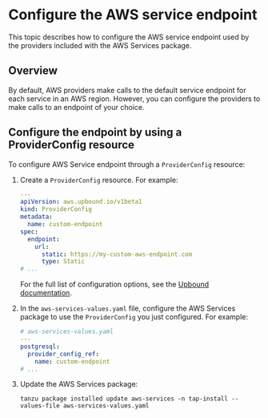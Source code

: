 # Configure the AWS service endpoint

This topic describes how to configure the AWS service endpoint used by the providers included with
the AWS Services package.

## <a id="overview"></a> Overview

By default, AWS providers make calls to the default service endpoint for each service in an AWS region.
However, you can configure the providers to make calls to an endpoint of your choice.

## <a id="create-providerconfig"></a> Configure the endpoint by using a ProviderConfig resource

To configure AWS Service endpoint through a `ProviderConfig` resource:

1. Create a `ProviderConfig` resource. For example:

    ```yaml
    ---
    apiVersion: aws.upbound.io/v1beta1
    kind: ProviderConfig
    metadata:
      name: custom-endpoint
    spec:
      endpoint:
        url:
          static: https://my-custom-aws-endpoint.com
          type: Static
    # ...
    ```

    For the full list of configuration options, see the
    [Upbound documentation](https://marketplace.upbound.io/providers/upbound/provider-family-aws/latest/resources/aws.upbound.io/ProviderConfig/v1beta1).

1. In the `aws-services-values.yaml` file, configure the AWS Services package to use the
   `ProviderConfig` you just configured. For example:

    ```yaml
    # aws-services-values.yaml
    ---
    postgresql:
      provider_config_ref:
        name: custom-endpoint
    # ...
    ```

1. Update the AWS Services package:

    ```console
    tanzu package installed update aws-services -n tap-install --values-file aws-services-values.yaml
    ```

